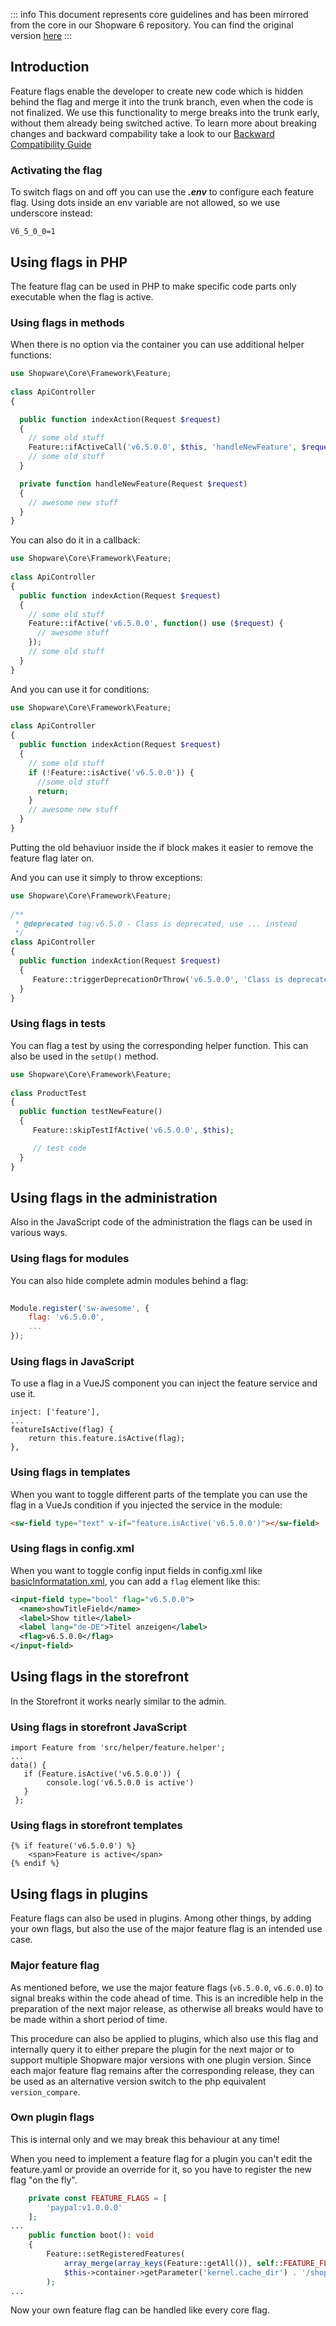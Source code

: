 

::: info
This document represents core guidelines and has been mirrored from the core in our Shopware 6 repository.
You can find the original version [here](https://github.com/shopware/shopware/blob/trunk/coding-guidelines/core/feature-flags.md)
:::

## Introduction
Feature flags enable the developer to create new code which is hidden behind the flag and merge it into the trunk branch, even when the code is not finalized.
We use this functionality to merge breaks into the trunk early, without them already being switched active. To learn more about breaking changes and backward compability take a look to our [Backward Compatibility Guide](/docs/resources/guidelines/code/backward-compatibility.html)

### Activating the flag
To switch flags on and off you can use the ***.env*** to configure each feature flag. Using dots inside an env variable are not allowed, so we use underscore instead:
```
V6_5_0_0=1
```

## Using flags in PHP
The feature flag can be used in PHP to make specific code parts only executable when the flag is active.

### Using flags in methods
When there is no option via the container you can use additional helper functions:

```php
use Shopware\Core\Framework\Feature;
 
class ApiController
{

  public function indexAction(Request $request)
  {
    // some old stuff
    Feature::ifActiveCall('v6.5.0.0', $this, 'handleNewFeature', $request);
    // some old stuff
  }

  private function handleNewFeature(Request $request)
  {
    // awesome new stuff
  }
}
```

You can also do it in a callback:

```php
use Shopware\Core\Framework\Feature;
 
class ApiController
{
  public function indexAction(Request $request)
  {
    // some old stuff
    Feature::ifActive('v6.5.0.0', function() use ($request) {
      // awesome stuff
    });
    // some old stuff
  }
}
```

And you can use it for conditions:

```php
use Shopware\Core\Framework\Feature;
 
class ApiController
{
  public function indexAction(Request $request)
  {
    // some old stuff
    if (!Feature::isActive('v6.5.0.0')) {
      //some old stuff
      return;
    }
    // awesome new stuff
  }
}
```
Putting the old behaviuor inside the if block makes it easier to remove the feature flag later on.

And you can use it simply to throw exceptions:

```php
use Shopware\Core\Framework\Feature;
 
/**
 * @deprecated tag:v6.5.0 - Class is deprecated, use ... instead
 */
class ApiController
{
  public function indexAction(Request $request)
  {
     Feature::triggerDeprecationOrThrow('v6.5.0.0', 'Class is deprecated, use ... instead');
  }
}
```

### Using flags in tests
You can flag a test by using the corresponding helper function. This can also be used in the `setUp()` method.

```php
use Shopware\Core\Framework\Feature;
 
class ProductTest
{
  public function testNewFeature() 
  {
     Feature::skipTestIfActive('v6.5.0.0', $this);

     // test code
  }
}
```

## Using flags in the administration
Also in the JavaScript code of the administration the flags can be used in various ways.

### Using flags for modules
You can also hide complete admin modules behind a flag:

```javascript
 
Module.register('sw-awesome', {
    flag: 'v6.5.0.0',
    ...
});
```

### Using flags in JavaScript
To use a flag in a VueJS component you can inject the feature service and use it.
```
inject: ['feature'],
...
featureIsActive(flag) {
    return this.feature.isActive(flag);
},
```

### Using flags in templates
When you want to toggle different parts of the template you can use the flag in a VueJs condition if you injected the service in the module:

```html
<sw-field type="text" v-if="feature.isActive('v6.5.0.0')"></sw-field>
```

### Using flags in config.xml

When you want to toggle config input fields in config.xml like [basicInformatation.xml](https://gitlab.shopware.com/shopware/6/product/platform/-/blob/trunk/src/Core/System/Resources/config/basicInformation.xml), you can add a `flag` element like this:

```xml
<input-field type="bool" flag="v6.5.0.0">
  <name>showTitleField</name>
  <label>Show title</label>
  <label lang="de-DE">Titel anzeigen</label>
  <flag>v6.5.0.0</flag>
</input-field>
```

## Using flags in the storefront
In the Storefront it works nearly similar to the admin.

### Using flags in storefront JavaScript
```
import Feature from 'src/helper/feature.helper';
...
data() {
   if (Feature.isActive('v6.5.0.0')) {
        console.log('v6.5.0.0 is active')
   }
 };
```

### Using flags in storefront templates
```
{% if feature('v6.5.0.0') %}
    <span>Feature is active</span>
{% endif %}
```

## Using flags in plugins
Feature flags can also be used in plugins. Among other things, by adding your own flags, but also the use of the major feature flag is an intended use case.

### Major feature flag
As mentioned before, we use the major feature flags (`v6.5.0.0`, `v6.6.0.0`) to signal breaks within the code ahead of time. This is an incredible help in the preparation of the next major release, as otherwise all breaks would have to be made within a short period of time.

This procedure can also be applied to plugins, which also use this flag and internally query it to either prepare the plugin for the next major or to support multiple Shopware major versions with one plugin version. Since each major feature flag remains after the corresponding release, they can be used as an alternative version switch to the php equivalent `version_compare`.

### Own plugin flags
<alert-box type="warning">This is internal only and we may break this behaviour at any time!</alert-box>

When you need to implement a feature flag for a plugin you can't edit the feature.yaml or provide an override for it,
so you have to register the new flag "on the fly".

```php
    private const FEATURE_FLAGS = [
        'paypal:v1.0.0.0'
    ];
...
    public function boot(): void
    {
        Feature::setRegisteredFeatures(
            array_merge(array_keys(Feature::getAll()), self::FEATURE_FLAGS),
            $this->container->getParameter('kernel.cache_dir') . '/shopware_features.php'
        );
...
```

Now your own feature flag can be handled like every core flag.
